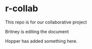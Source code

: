 # r-collab

This repo is for our collaborative project

Britney is editing the document

Hopper has added something here.